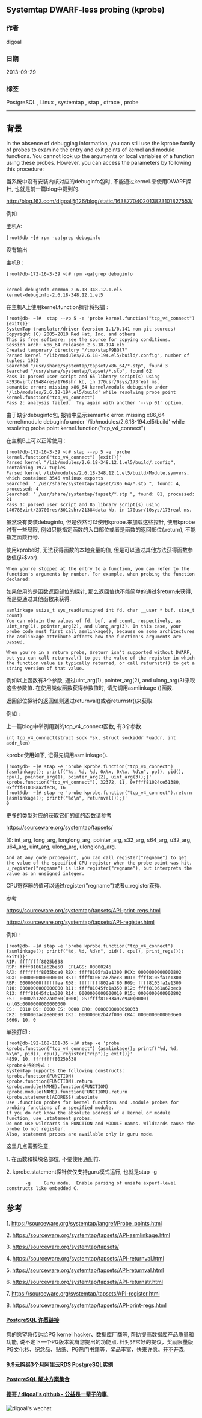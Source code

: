 ## Systemtap DWARF-less probing (kprobe)   
                                                                                           
### 作者                                                                                           
digoal                                                                                           
                                                                                           
### 日期                                                                                           
2013-09-29                                                                                        
                                                                                           
### 标签                                                                                           
PostgreSQL , Linux , systemtap , stap , dtrace , probe                                   
                                                                                           
----                                                                                           
                                                                                           
## 背景                                    
In the absence of debugging information, you can still use the kprobe family of probes to examine the entry and exit points of kernel and module functions. You cannot look up the arguments or local variables of a function using these probes. However, you can access the parameters by following this procedure:  
  
当系统中没有安装内核对应的debuginfo包时, 不能通过kernel.来使用DWARF探针, 也就是前一篇blog中提到的.  
  
http://blog.163.com/digoal@126/blog/static/1638770402013823101827553/  
  
例如   
  
主机A:  
  
```  
[root@db ~]# rpm -qa|grep debuginfo  
```  
  
没有输出  
  
  
主机B :   
  
```  
[root@db-172-16-3-39 ~]# rpm -qa|grep debuginfo  
  
  
kernel-debuginfo-common-2.6.18-348.12.1.el5  
kernel-debuginfo-2.6.18-348.12.1.el5  
```  
  
在主机A上使用kernel.function探针将报错 :   
  
```  
[root@db- ~]#  stap --vp 5 -e 'probe kernel.function("tcp_v4_connect") {exit()}'  
SystemTap translator/driver (version 1.1/0.141 non-git sources)  
Copyright (C) 2005-2010 Red Hat, Inc. and others  
This is free software; see the source for copying conditions.  
Session arch: x86_64 release: 2.6.18-194.el5  
Created temporary directory "/tmp/stapF9BQl7"  
Parsed kernel "/lib/modules/2.6.18-194.el5/build/.config", number of tuples: 1932  
Searched "/usr/share/systemtap/tapset/x86_64/*.stp", found 3  
Searched "/usr/share/systemtap/tapset/*.stp", found 62  
Pass 1: parsed user script and 65 library script(s) using 43936virt/19484res/1768shr kb, in 170usr/0sys/173real ms.  
semantic error: missing x86_64 kernel/module debuginfo under '/lib/modules/2.6.18-194.el5/build' while resolving probe point kernel.function("tcp_v4_connect")  
Pass 2: analysis failed.  Try again with another '--vp 01' option.  
```  
  
由于缺少debuginfo包, 报错中显示semantic error: missing x86_64 kernel/module debuginfo under '/lib/modules/2.6.18-194.el5/build' while resolving probe point kernel.function("tcp_v4_connect")  
  
  
在主机B上可以正常使用 :   
  
```  
[root@db-172-16-3-39 ~]# stap --vp 5 -e 'probe kernel.function("tcp_v4_connect") {exit()}'  
Parsed kernel "/lib/modules/2.6.18-348.12.1.el5/build/.config", containing 1977 tuples  
Parsed kernel /lib/modules/2.6.18-348.12.1.el5/build/Module.symvers, which contained 3546 vmlinux exports  
Searched: " /usr/share/systemtap/tapset/x86_64/*.stp ", found: 4, processed: 4  
Searched: " /usr/share/systemtap/tapset/*.stp ", found: 81, processed: 81  
Pass 1: parsed user script and 85 library script(s) using 146788virt/23700res/3012shr/21384data kb, in 170usr/10sys/173real ms.  
```  
  
虽然没有安装debuginfo, 但是依然可以使用kprobe.来加载这些探针, 使用kprobe时有一些局限, 例如只能指定函数的入口部位或者是函数的返回部位(.return), 不能指定函数行号.  
  
使用kprobe时, 无法获得函数的本地变量的值, 但是可以通过其他方法获得函数参数值(非$var).  
  
```  
When you're stopped at the entry to a function, you can refer to the function's arguments by number. For example, when probing the function declared:  
```  
  
如果使用的是函数返回部位的探针, 那么返回值也不能简单的通过$return来获得, 而是要通过其他函数来获得.  
  
```  
asmlinkage ssize_t sys_read(unsigned int fd, char __user * buf, size_t  
count)  
You can obtain the values of fd, buf, and count, respectively, as uint_arg(1), pointer_arg(2), and ulong_arg(3). In this case, your probe code must first call asmlinkage(), because on some architectures the asmlinkage attribute affects how the function's arguments are passed.  
  
When you're in a return probe, $return isn't supported without DWARF, but you can call returnval() to get the value of the register in which the function value is typically returned, or call returnstr() to get a string version of that value.  
```  
  
例如以上函数有3个参数, 通过uint_arg(1), pointer_arg(2), and ulong_arg(3)来取这些参数值. 在使用类似函数获得参数值时, 请先调用asmlinkage ()函数.  
  
返回部位探针的返回值则通过returnval()或者returnstr()来获取.  
  
例如 :   
  
上一篇blog中举例用到的tcp_v4_connect函数, 有3个参数.  
  
```  
int tcp_v4_connect(struct sock *sk, struct sockaddr *uaddr, int addr_len)  
```  
  
kprobe使用如下, 记得先调用asmlinkage().  
  
```  
[root@db- ~]# stap -e 'probe kprobe.function("tcp_v4_connect") {asmlinkage(); printf("%s, %d, %d, 0x%x, 0x%x, %d\n", pp(), pid(), cpu(), pointer_arg(1), pointer_arg(2), uint_arg(3));}'  
kprobe.function("tcp_v4_connect"), 32372, 11, 0xffff81024ce51380, 0xffff81038aa2fec8, 16  
[root@db- ~]# stap -e 'probe kprobe.function("tcp_v4_connect").return {asmlinkage(); printf("%d\n", returnval());}'  
0  
```  
  
更多的类型对应的获取它们的值的函数请参考  
  
  
https://sourceware.org/systemtap/tapsets/  
  
如: int_arg, long_arg, longlong_arg, pointer_arg, s32_arg, s64_arg, u32_arg, u64_arg, uint_arg, ulong_arg, ulonglong_arg.  
  
```  
And at any code probepoint, you can call register("regname") to get the value of the specified CPU register when the probe point was hit. u_register("regname") is like register("regname"), but interprets the value as an unsigned integer.  
```  
  
CPU寄存器的值可以通过register("regname")或者u_register获得.  
  
参考  
  
https://sourceware.org/systemtap/tapsets/API-print-regs.html  
  
https://sourceware.org/systemtap/tapsets/API-register.html  
  
例如 :   
  
```  
[root@db- ~]# stap -e 'probe kprobe.function("tcp_v4_connect") {asmlinkage(); printf("%d, %d, %d\n", pid(), cpu(), print_regs()); exit()}'  
RIP: ffffffff8025b538  
RSP: ffff81061a62be50  EFLAGS: 00000246  
RAX: ffffffff8035bda0 RBX: ffff8105fa1e1300 RCX: 0000000000000802  
RDX: 0000000000000010 RSI: ffff81061a62bec8 RDI: ffff8105fa1e1300  
RBP: 00000000ffffffea R08: ffffffff802a4f80 R09: ffff8105fa1e1300  
R10: 0000000000000000 R11: ffff81045fc1a350 R12: ffff81061a62bec8  
R13: ffff81045fc1a300 R14: 0000000000000010 R15: 0000000000000802  
FS:  00002b12ea2a0a60(0000) GS:ffff81033a97e940(0000) knlGS:0000000000000000  
CS:  0010 DS: 0000 ES: 0000 CR0: 0000000080050033  
CR2: 0000003aca8e0090 CR3: 000000062b47f000 CR4: 00000000000006e0  
3666, 10, 0  
```  
  
单独打印 :   
  
```  
[root@db-192-168-101-35 ~]# stap -e 'probe kprobe.function("tcp_v4_connect") {asmlinkage(); printf("%d, %d, %x\n", pid(), cpu(), register("rip")); exit()}'  
4859, 10, ffffffff8025b538  
kprobe支持的格式 :   
SystemTap supports the following constructs:  
kprobe.function(FUNCTION)  
kprobe.function(FUNCTION).return  
kprobe.module(NAME).function(FUNCTION)  
kprobe.module(NAME).function(FUNCTION).return  
kprobe.statement(ADDRESS).absolute  
Use .function probes for kernel functions and .module probes for probing functions of a specified module.   
If you do not know the absolute address of a kernel or module function, use .statement probes.   
Do not use wildcards in FUNCTION and MODULE names. Wildcards cause the probe to not register.   
Also, statement probes are available only in guru mode.  
```  
  
这里几点需要注意,   
  
1\. 在函数和模块名部位, 不要使用通配符.  
  
2\. kprobe.statement探针仅仅支持guru模式运行, 也就是stap -g  
  
```  
       -g     Guru mode.  Enable parsing of unsafe expert-level constructs like embedded C.  
```  
  
## 参考  
1\. https://sourceware.org/systemtap/langref/Probe_points.html  
  
2\. https://sourceware.org/systemtap/tapsets/API-asmlinkage.html  
  
3\. https://sourceware.org/systemtap/tapsets/  
  
4\. https://sourceware.org/systemtap/tapsets/API-returnval.html  
  
5\. https://sourceware.org/systemtap/tapsets/API-returnval.html  
  
6\. https://sourceware.org/systemtap/tapsets/API-returnstr.html  
  
7\. https://sourceware.org/systemtap/tapsets/API-register.html  
  
8\. https://sourceware.org/systemtap/tapsets/API-print-regs.html  
    
  
  
  
  
  
  
  
  
  
  
  
  
  
  
  
  
  
  
  
  
  
  
  
  
  
  
  
  
  
  
  
  
  
  
  
  
  
  
  
  
  
  
  
  
  
  
  
  
  
  
  
  
  
  
  
  
  
  
  
  
  
  
  
  
  
  
  
  
  
  
  
  
  
#### [PostgreSQL 许愿链接](https://github.com/digoal/blog/issues/76 "269ac3d1c492e938c0191101c7238216")
您的愿望将传达给PG kernel hacker、数据库厂商等, 帮助提高数据库产品质量和功能, 说不定下一个PG版本就有您提出的功能点. 针对非常好的提议，奖励限量版PG文化衫、纪念品、贴纸、PG热门书籍等，奖品丰富，快来许愿。[开不开森](https://github.com/digoal/blog/issues/76 "269ac3d1c492e938c0191101c7238216").  
  
  
#### [9.9元购买3个月阿里云RDS PostgreSQL实例](https://www.aliyun.com/database/postgresqlactivity "57258f76c37864c6e6d23383d05714ea")
  
  
#### [PostgreSQL 解决方案集合](https://yq.aliyun.com/topic/118 "40cff096e9ed7122c512b35d8561d9c8")
  
  
#### [德哥 / digoal's github - 公益是一辈子的事.](https://github.com/digoal/blog/blob/master/README.md "22709685feb7cab07d30f30387f0a9ae")
  
  
![digoal's wechat](../pic/digoal_weixin.jpg "f7ad92eeba24523fd47a6e1a0e691b59")
  
